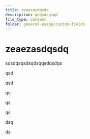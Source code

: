 ```yaml
---
title: zeaezasdqsdq
description: qdqsdsqsqd
file_type: content
folder: general-usage/custom-fields
---
```

# zeaezasdqsdq

sqsdqsqsdsqdsqqsdqsdqs

qsd

qsd

qs

qs

qs

dsq

ds
